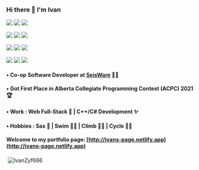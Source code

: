 ### Hi there 👋 I'm Ivan
![](https://img.shields.io/badge/-CSS3-blue?logo=css3&logoColor=white)
![](https://img.shields.io/badge/-HTML5-red?logo=html5&logoColor=white)
![](https://img.shields.io/badge/-JavaScript-yellow?logo=javascript&logoColor=white)

![](https://img.shields.io/badge/-React.js-orange?logo=react&logoColor=white)
![](https://img.shields.io/badge/-Bootstrap-green?logo=Bootstrap&logoColor=white)
![](https://img.shields.io/badge/-Node.js-red?logo=nodedotjs&logoColor=white)

![](https://img.shields.io/badge/-Sass-%23CC6699?style=flat-square&logo=sass&logoColor=ffffff)
![](https://img.shields.io/badge/-Redux-yellow?logo=redux&logoColor=white)
![](https://img.shields.io/badge/-Typescript-blue?logo=typescript&logoColor=white)

![](https://img.shields.io/badge/-C++-brown?logo=cplusplus&logoColor=white)
![](https://img.shields.io/badge/-Python-blue?logo=python&logoColor=white)
![](https://img.shields.io/badge/-Django-yellow?logo=django&logoColor=white)


####  • Co-op Software Developer at [SeisWare](https://seisware.com/) 👨‍💻
####  • Got First Place in Alberta Collegiate Programming Contest (ACPC) 2021 🏆
####  • Work : Web Full-Stack 🌈 | C++/C# Development ✨
####  • Hobbies : Sax 🎷 | Swim 🏊‍♂️ | Climb 🧗‍♂️ | Cycle 🚴‍♂️

#### Welcome to my portfolio page: [http://ivans-page.netlify.app](http://ivans-page.netlify.app)

<p>&nbsp;<img align="center" src="https://github-readme-stats.vercel.app/api?username=IvanZyf666&show_icons=true&theme=onedark&hide_border=true&locale=en" alt="IvanZyf666" /></p>

